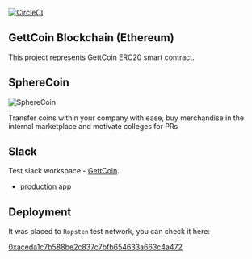[![CircleCI](https://circleci.com/gh/SphereSoftware/SphereCoin/tree/master.svg?style=svg&circle-token=6b86b16ac67ac8362e96f17838aa4d093669be87)](https://circleci.com/gh/SphereSoftware/SphereCoin)

## GettCoin Blockchain (Ethereum)

This project represents GettCoin ERC20 smart contract. 

## SphereCoin

![SphereCoin](https://gettcoin.sphereinc.com/static/media/GettCoin_Mark.dccdd1b8.svg)

Transfer coins within your company with ease, buy merchandise in the internal marketplace and motivate colleges for PRs

## Slack

Test slack workspace - [GettCoin](gettcoin.slack.com). 
* [production](https://gettcoin.slack.com/apps/AQPR1A66M-gettcoin) app

## Deployment 
It was placed to `Ropsten` test network, you can check it here: 

[0xaceda1c7b588be2c837c7bfb654633a663c4a472](https://ropsten.etherscan.io/address/0xaceda1c7b588be2c837c7bfb654633a663c4a472
)

